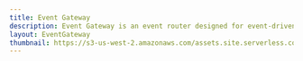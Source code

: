 ```yaml
---
title: Event Gateway
description: Event Gateway is an event router designed for event-driven, serverless architectures. It makes it easy to wire functions to http endpoints, react to business events with serverless functions, and to share event subscriptions with others.
layout: EventGateway
thumbnail: https://s3-us-west-2.amazonaws.com/assets.site.serverless.com/logos/serverless-square-icon-text.png
---
```

